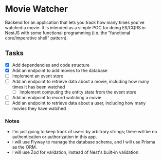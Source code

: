 # Movie Watcher

Backend for an application that lets you track how many times you've watched a movie. It is intended as a simple POC for doing ES/CQRS in NestJS with some functional programming (i.e. the "functional core/imperative shell" pattern).

## Tasks

- [x] Add dependencies and code structure
- [x] Add an endpoint to add movies to the database
- [ ] Implement an event store
- [ ] Add an endpoint to retrieve data about a movie, including how many times it has been watched
  - [ ] Implement computing the entity state from the event store
- [ ] Add an endpoint to record watching a movie
- [ ] Add an endpoint to retrieve data about a user, including how many movies they have watched

### Notes

- I'm just going to keep track of users by arbitrary strings; there will be no authentication or authorization in this app.
- I will use Flyway to manage the database schema, and I will use Prisma as the ORM.
- I will use Zod for validation, instead of Nest's built-in validation.

